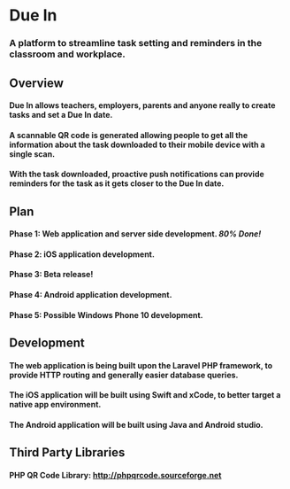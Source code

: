 # Due In
### A platform to streamline task setting and reminders in the classroom and workplace.
## Overview
#### Due In allows teachers, employers, parents and anyone really to create tasks and set a Due In date.
#### A scannable QR code is generated allowing people to get all the information about the task downloaded to their mobile device with a single scan.
#### With the task downloaded, proactive push notifications can provide reminders for the task as it gets closer to the Due In date.
## Plan
#### Phase 1: Web application and server side development. *80% Done!*
#### Phase 2: iOS application development.
#### Phase 3: Beta release!
#### Phase 4: Android application development.
#### Phase 5: Possible Windows Phone 10 development.
## Development
#### The web application is being built upon the Laravel PHP framework, to provide HTTP routing and generally easier database queries.
#### The iOS application will be built using Swift and xCode, to better target a native app environment.
#### The Android application will be built using Java and Android studio.
## Third Party Libraries
#### PHP QR Code Library: http://phpqrcode.sourceforge.net

